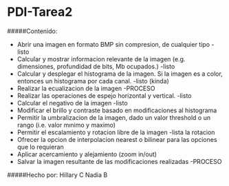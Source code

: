 ﻿# PDI-Tarea2

#####Contenido:
* Abrir una imagen en formato BMP sin compresion, de cualquier tipo -listo
* Calcular y mostrar informacion relevante de la imagen (e.g. dimensiones, profundidad de bits, Mb ocupados.) -listo
* Calcular y desplegar el histograma de la imagen. Si la imagen es a color, entonces un histograma por cada canal. -listo (kinda)
* Realizar la ecualizacion de la imagen -PROCESO
* Realizar las operaciones de espejo horizontal y vertical. -listo
* Calcular el negativo de la imagen -listo
* Modificar el brillo y contraste basado en modificaciones al histograma
* Permitir la umbralizacion de la imagen, dado un valor threshold o un rango (i.e. valor mınimo y maximo)
* Permitir el escalamiento y rotacion libre de la imagen -lista la rotacion
* Ofrecer la opcion de interpolacion nearest o bilinear para las opciones que lo requieran
* Aplicar acercamiento y alejamiento (zoom in/out)
* Salvar la imagen resultante de las modificaciones realizadas -PROCESO

#####Hecho por: 
Hillary C
Nadia B
